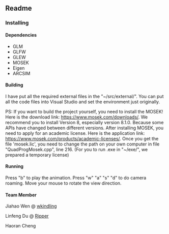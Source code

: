 ## Readme

### Installing
#### Dependencies
* GLM
* GLFW
* GLEW
* MOSEK
* Eigen
* ARCSIM

#### Building
I have put all the required external files in the "~/src/external/". You can put all the code files into Visual Studio and set the environment just originally.

PS: If you want to build the project yourself, you need to install the MOSEK! 
Here is the download link: https://www.mosek.com/downloads/. We recommend you to install Version 8, especially version 8.1.0. Because some APIs have changed between different versions. After installing MOSEK, you need to apply for an academic license. Here is the application link: https://www.mosek.com/products/academic-licenses/. Once you get the file 'mosek.lic', you need to change the path on your own computer in file "QuadProgMosek.cpp", line 216. (For you to run .exe in "~/exe/", we prepared a temporary license)

#### Running
Press "b" to play the animation.
Press "w" "a" "s" "d" to do camera roaming.
Move your mouse to rotate the view direction. 

#### Team Member
Jiahao Wen @ [wkindling](https://github.com/wkindling)

Linfeng Du @ [Ripper](https://github.com/RipperJ) 

Haoran Cheng
